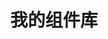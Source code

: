 ---
layout: home
title: 我的组件库
description: 组件库的描述
hero:
  name: 'Weirdo-UI'
  text: 'Vue3组件库'
  tagline: 基于 Vue3 + TypeScript 的组件库
  actions:
    - theme: brand
      text: 查看组件
      link: /components/alert
    - theme: alt
      text: View on Github
      link: /api-examples
features:
  - title: 技术zhan
    details: Vue3 + TypeScript
  - title: 涵盖内容
    details: 覆盖elementui中常见的15+组件
  - title: 持续优化
    details: 组件持续更新中
---